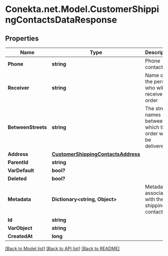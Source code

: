 # Conekta.net.Model.CustomerShippingContactsDataResponse

## Properties

Name | Type | Description | Notes
------------ | ------------- | ------------- | -------------
**Phone** | **string** | Phone contact | [optional] 
**Receiver** | **string** | Name of the person who will receive the order | [optional] 
**BetweenStreets** | **string** | The street names between which the order will be delivered. | [optional] 
**Address** | [**CustomerShippingContactsAddress**](CustomerShippingContactsAddress.md) |  | 
**ParentId** | **string** |  | [optional] 
**VarDefault** | **bool?** |  | [optional] 
**Deleted** | **bool?** |  | [optional] 
**Metadata** | **Dictionary&lt;string, Object&gt;** | Metadata associated with the shipping contact | [optional] 
**Id** | **string** |  | 
**VarObject** | **string** |  | 
**CreatedAt** | **long** |  | 

[[Back to Model list]](../README.md#documentation-for-models) [[Back to API list]](../README.md#documentation-for-api-endpoints) [[Back to README]](../README.md)

